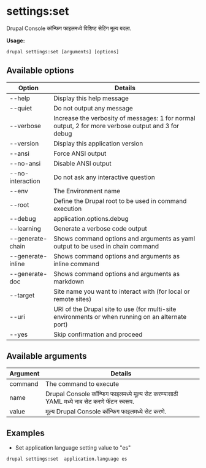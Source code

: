 # settings:set
Drupal Console कॉन्फिग फाइलमध्ये विशिष्ट सेटिंग मूल्य बदला.

**Usage:**
```
drupal settings:set [arguments] [options]
```

## Available options
Option | Details
-------|-------------
--help | Display this help message
--quiet | Do not output any message
--verbose | Increase the verbosity of messages: 1 for normal output, 2 for more verbose output and 3 for debug
--version | Display this application version
--ansi | Force ANSI output
--no-ansi | Disable ANSI output
--no-interaction | Do not ask any interactive question
--env | The Environment name
--root | Define the Drupal root to be used in command execution
--debug | application.options.debug
--learning | Generate a verbose code output
--generate-chain | Shows command options and arguments as yaml output to be used in chain command
--generate-inline | Shows command options and arguments as inline command
--generate-doc | Shows command options and arguments as markdown
--target | Site name you want to interact with (for local or remote sites)
--uri | URI of the Drupal site to use (for multi-site environments or when running on an alternate port)
--yes | Skip confirmation and proceed

## Available arguments
Argument | Details
---------|-------------
command | The command to execute
name | Drupal Console कॉन्फिग फाइलमध्ये मूल्य सेट करण्यासाठी YAML मध्ये नाव सेट करणे फॅंटन स्वरूप.
value | मूल्य Drupal Console कॉन्फिग फाइलमध्ये सेट करणे.

## Examples
* Set application language setting value to "es"
```
drupal settings:set  application.language es
```
